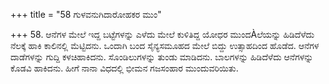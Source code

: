 +++
title = "58 ಗುಳವನುಗಿದಾರೋಹಕರ ಮುಂ"

+++
58. ಆನೆಗಳ ಮೇಲೆ ಇದ್ದ ಬಟ್ಟೆಗಳನ್ನು ಎಳೆದು ಮೇಲೆ ಕುಳಿತಿದ್ದ ಯೋಧರ ಮುಂದÀಲೆಯನ್ನು ಹಿಡಿದೆಳೆದು ನೆಲಕ್ಕೆ ಹಾಕಿ ಕಾಲಿನಲ್ಲಿ ಮೆಟ್ಟಿದನು. ಒಂದಾಗಿ ಬಂದ ಸೈನ್ಯಸಮೂಹದ ಮೇಲೆ ಬಿದ್ದು ಉತ್ಸಾಹದಿಂದ ಹೊಡೆದ. ಆನೆಗಳ ದಾಡೆಗಳನ್ನು ಗುದ್ದಿ ಕಳಚಿಹಾಕಿದನು. ಸೊಂಡಿಲುಗಳನ್ನು ತುಂಡು ಮಾಡಿದನು. ಬಾಲಗಳನ್ನು ಹಿಡಿದೆಳೆದು ಆನೆಗಳನ್ನು ಕೊಡವಿ ಹಾಕಿದನು. ಹೀಗೆ ನಾನಾ ವಿಧದಲ್ಲಿ ಭೀಮನ ಗಜಸಂಹಾರ ಮುಂದುವರಿಯಿತು.